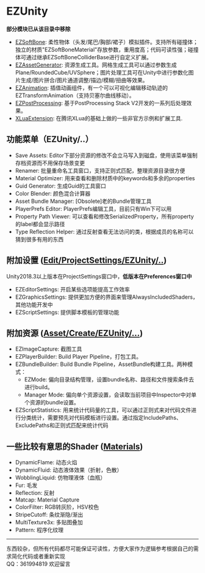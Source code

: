 # EZUnity

**部分模块已从该目录中移除**

- [EZSoftBone](https://github.com/EZhex1991/EZSoftBone): 柔性物体（头发/尾巴/胸部/裙子）模拟插件。支持所有碰撞体；独立的材质"EZSoftBoneMaterial"存放参数，重用度高；代码可读性强；碰撞体可通过继承EZSoftBoneColliderBase进行自定义扩展。
- [EZAssetGenerator](https://github.com/EZhex1991/EZAssetGenerator): 资源生成工具。网格生成工具可以通过参数生成Plane/RoundedCube/UVSphere；图片处理工具可在Unity中进行参数化图片生成/图片拼合/图片通道调整/描边/模糊/扭曲等效果。
- [EZAnimation](https://github.com/EZhex1991/EZAnimation): 插值动画组件，有一个可以可视化编辑移动轨迹的EZTransformAnimation（支持贝塞尔曲线移动）。
- [EZPostProcessing](https://github.com/EZhex1991/EZPostProcessing): 基于PostProcessing Stack V2开发的一系列后处理效果。
- [XLuaExtension](https://github.com/EZhex1991/XLuaExtension): 在腾讯XLua的基础上做的一些非官方示例和扩展工具.

## 功能菜单（EZUnity/..）

- Save Assets: Editor下部分资源的修改不会立马写入到磁盘，使用该菜单强制存档资源而不用保存场景变更
- Renamer: 批量重命名工具窗口，支持正则式匹配，整理资源目录很方便
- Material Optimizer: 用来查看和删除材质中的keywords和多余的properties
- Guid Generator: 生成Guid的工具窗口
- Color Blender: 颜色混合计算器
- Asset Bundle Manager: [Obsolete]老的Bundle管理工具
- PlayerPrefs Editor: PlayerPrefs编辑工具，目前只有Win下可以用
- Property Path Viewer: 可以查看和修改SerializedProperty，所有property的label都会显示路径
- Type Reflection Helper: 通过反射查看无法访问的类，根据成员的名称可以猜到很多有用的东西

## 附加设置 ([Edit/ProjectSettings/EZUnity/..](Assets/EZhex1991/EZUnity/Demo/EZProjectSettings/README.md))

Unity2018.3以上版本在ProjectSettings窗口中，**低版本在Preferences窗口中**

- EZEditorSettings: 开启某些选项能提高工作效率
- EZGraphicsSettings: 提供更加方便的界面来管理AlwaysIncludedShaders，其他功能开发中
- EZScriptSettings: 提供脚本模板的管理功能

## 附加资源 ([Asset/Create/EZUnity/...](Assets/EZhex1991/EZUnity/Demo/CustomAssets/README.md))

- EZImageCapture: 截图工具
- EZPlayerBuilder: Build Player Pipeline，打包工具。
- EZBundleBuilder: Build Bundle Pipeline，AssetBundle构建工具。两种模式：  
  - EZMode: 偏向目录结构管理，设置bundle名称、路径和文件搜索条件去进行build。
  - Manager Mode: 偏向单个资源设置，会读取当前项目中Inspector中对单个资源的bundle设置。
- EZScriptStatistics: 用来统计代码量的工具，可以通过正则式来对代码文件进行分类统计，需要预先对代码模板进行设置。通过指定IncludePaths、ExcludePaths和正则式匹配来统计代码

## 一些比较有意思的Shader ([Materials](Assets/EZhex1991/EZUnity/Demo/Materials/README.md))

- DynamicFlame: 动态火焰
- DynamicFluid: 动态液体效果（折射，色散）
- WobblingLiquid: 仿物理液体（血瓶）
- Fur: 毛发
- Reflection: 反射
- Matcap: Material Capture
- ColorFilter: RGB转灰阶，HSV校色
- StripeCutoff: 条纹渐隐/渐出
- MultiTexture3x: 多贴图叠加
- Pattern: 程序化纹理

-----

东西较杂，但所有代码都尽可能保证可读性，方便大家作为逻辑参考根据自己的需求简化代码或者重新实现  
QQ：361994819 欢迎留言
